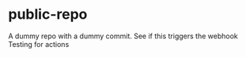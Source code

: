 # public-repo

A dummy repo with a dummy commit. See if this triggers the webhook
Testing for actions
